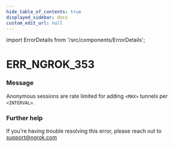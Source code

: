 ```yaml
---
hide_table_of_contents: true
displayed_sidebar: docs
custom_edit_url: null
---
```


import ErrorDetails from '/src/components/ErrorDetails';

# ERR_NGROK_353

### Message
Anonymous sessions are rate limited for adding `<MAX>` tunnels per `<INTERVAL>`.

### Further help
If you're having trouble resolving this error, please reach out to [support@ngrok.com](mailto:support@ngrok.com?subject=Help%20with%20ERR_NGROK_353)

<ErrorDetails error='err_ngrok_353' />

